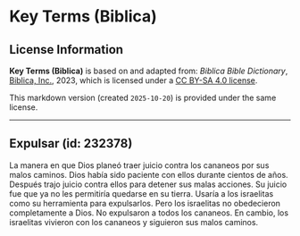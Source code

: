 # Key Terms (Biblica)

## License Information

**Key Terms (Biblica)** is based on and adapted from: _Biblica Bible Dictionary_, [Biblica, Inc.](https://www.biblica.com/), 2023, which is licensed under a [CC BY-SA 4.0 license](https://creativecommons.org/licenses/by-sa/4.0/legalcode.en).

This markdown version (created `2025-10-20`) is provided under the same license.



--------------------------------

## Expulsar (id: 232378)

La manera en que Dios planeó traer juicio contra los cananeos por sus malos caminos. Dios había sido paciente con ellos durante cientos de años. Después trajo juicio contra ellos para detener sus malas acciones. Su juicio fue que ya no les permitiría quedarse en su tierra. Usaría a los israelitas como su herramienta para expulsarlos. Pero los israelitas no obedecieron completamente a Dios. No expulsaron a todos los cananeos. En cambio, los israelitas vivieron con los cananeos y siguieron sus malos caminos.


